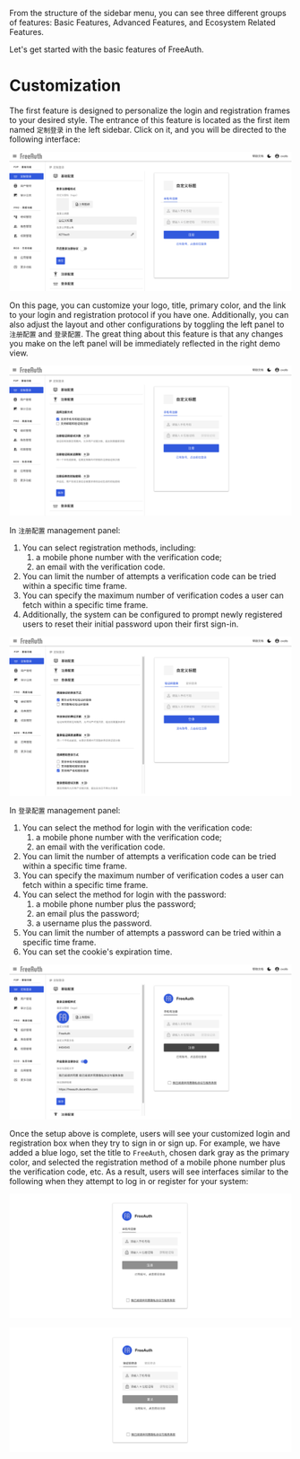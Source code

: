 From the structure of the sidebar menu, you can see three different groups of features: Basic Features, Advanced Features, and Ecosystem Related Features.

Let's get started with the basic features of FreeAuth.

# Customization

The first feature is designed to personalize the login and registration frames to your desired style. The entrance of this feature is located as the first item named `定制登录` in the left sidebar. Click on it, and you will be directed to the following interface:

![FreeAuth Login Customization - Basic Settings](/assets/manual/customization-basic.png)

On this page, you can customize your logo, title, primary color, and the link to your login and registration protocol if you have one. Additionally, you can also adjust the layout and other configurations by toggling the left panel to `注册配置` and `登录配置`. The great thing about this feature is that any changes you make on the left panel will be immediately reflected in the right demo view.

![FreeAuth Login Customization - Registration Settings](/assets/manual/customization-registration.png)

In `注册配置` management panel:

1. You can select registration methods, including:
    1. a mobile phone number with the verification code;
    2. an email with the verification code.
2. You can limit the number of attempts a verification code can be tried within a specific time frame.
3. You can specify the maximum number of verification codes a user can fetch within a specific time frame.
4. Additionally, the system can be configured to prompt newly registered users to reset their initial password upon their first sign-in.

![FreeAuth Login Customization - Login Settings](/assets/manual/customization-login.png)

In `登录配置` management panel:

1. You can select the method for login with the verification code:
    1. a mobile phone number with the verification code;
    2. an email with the verification code.
2. You can limit the number of attempts a verification code can be tried within a specific time frame.
3. You can specify the maximum number of verification codes a user can fetch within a specific time frame.
4. You can select the method for login with the password:
    1. a mobile phone number plus the password;
    2. an email plus the password;
    3. a username plus the password.
5. You can limit the number of attempts a password can be tried within a specific time frame.
6. You can set the cookie's expiration time.

![FreeAuth Login Customization - Example](/assets/manual/customization-example.png)

Once the setup above is complete, users will see your customized login and registration box when they try to sign in or sign up. For example, we have added a blue logo, set the title to `FreeAuth`, chosen dark gray as the primary color, and selected the registration method of a mobile phone number plus the verification code, etc. As a result, users will see interfaces similar to the following when they attempt to log in or register for your system:

![FreeAuth Login Customization - Customized Registration](/assets/manual/customized-registration-frame.png)

![FreeAuth Login Customization - Customized Login](/assets/manual/customized-login-frame.png)
